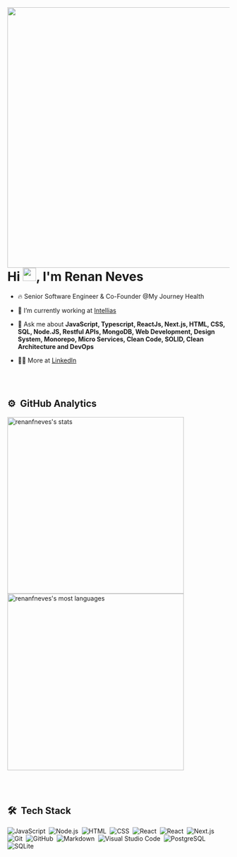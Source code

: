 <img align="right" height="590em" src="https://raw.githubusercontent.com/gist/renanfneves/15e438dcef639b6a087037eccf05f2b3/raw/9c804a5b506623ea2359b8a576d9d6692a7499d7/githubcard.svg"/>
<h1 align="left">Hi <img src="https://raw.githubusercontent.com/kaueMarques/kaueMarques/master/hi.gif" height="30px">, I'm Renan Neves</h1>

- 🔥 Senior Software Engineer & Co-Founder @My Journey Health

- 🔭 I’m currently working at [Intellias](https://intellias.com/)

- 💬 Ask me about **JavaScript, Typescript, ReactJs, Next.js, HTML, CSS, SQL, Node.JS, Restful APIs, MongoDB, Web Development, Design System, Monorepo, Micro Services, Clean Code, SOLID, Clean Architecture and DevOps**

- 👨‍💻 More at [LinkedIn](https://www.linkedin.com/in/renan-floriano-neves/)

<br><br>


## ⚙️ &nbsp;GitHub Analytics

<p align="left">
<img width="400em" src="https://github-readme-stats.vercel.app/api?username=renanfneves&show_icons=true&theme=vision-friendly-dark" alt="renanfneves's stats"/> 
 <br>
<img width="400em" src="https://github-readme-stats.vercel.app/api/top-langs/?username=renanfneves&layout=compact&theme=vision-friendly-dark" alt="renanfneves's most languages"/>
</p>


<br><br>

## 🛠 &nbsp;Tech Stack

![JavaScript](https://img.shields.io/badge/-JavaScript-05122A?style=flat&logo=javascript)&nbsp;
![Node.js](https://img.shields.io/badge/-Node.js-05122A?style=flat&logo=node.js)&nbsp;
![HTML](https://img.shields.io/badge/-HTML-05122A?style=flat&logo=HTML5)&nbsp;
![CSS](https://img.shields.io/badge/-CSS-05122A?style=flat&logo=CSS3&logoColor=1572B6)&nbsp;
![React](https://img.shields.io/badge/-React-05122A?style=flat&logo=react)&nbsp;
![React](https://img.shields.io/badge/-ReactNative-05122A?style=flat&logo=react)&nbsp;
![Next.js](https://img.shields.io/badge/-Next.js-05122A?style=flat&logo=next.js)&nbsp;
![Git](https://img.shields.io/badge/-Git-05122A?style=flat&logo=git)&nbsp;
![GitHub](https://img.shields.io/badge/-GitHub-05122A?style=flat&logo=github)&nbsp;
![Markdown](https://img.shields.io/badge/-Markdown-05122A?style=flat&logo=markdown)&nbsp;
![Visual Studio Code](https://img.shields.io/badge/-Visual%20Studio%20Code-05122A?style=flat&logo=visual-studio-code&logoColor=007ACC)&nbsp;
![PostgreSQL](https://img.shields.io/badge/-PostgreSQL-05122A?style=flat&logo=postgresql)&nbsp;
![SQLite](https://img.shields.io/badge/-SQLite-05122A?style=flat&logo=sqlite)&nbsp;

